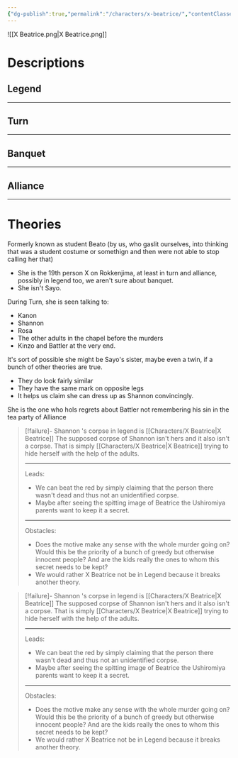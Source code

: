 ```yaml
---
{"dg-publish":true,"permalink":"/characters/x-beatrice/","contentClasses":"center-headings blue-truth red-links red-truth","created":"2025-02-27T17:44:13.503+01:00","updated":"2025-03-29T15:24:18.558+01:00"}
---
```



![[X Beatrice.png\|X Beatrice.png]]
# Descriptions

## Legend


---
## Turn


---
## Banquet


---
## Alliance


---
# Theories

Formerly known as student Beato (by us, who gaslit ourselves, into thinking that was a student costume or somethign and then were not able to stop calling her that) 

- She is the 19th person X on Rokkenjima, at least in turn and alliance, possibly in legend too, we aren't sure about banquet.
- She isn't Sayo.

During Turn, she is seen talking to:
- Kanon
- Shannon
- Rosa
- The other adults in the chapel before the murders
- Kinzo and Battler at the very end.

It's sort of possible she might be Sayo's sister, maybe even a twin, if a bunch of other theories are true.
- They do look fairly similar
- They have the same mark on opposite legs
- It helps us claim she can dress up as Shannon convincingly.

She is the one who hols regrets about Battler not remembering his sin in the tea party of Alliance



<div class="transclusion internal-embed is-loaded"><div class="markdown-embed">



> [!failure]- Shannon 's corpse in legend is [[Characters/X Beatrice\|X Beatrice]]
> The supposed corpse of Shannon isn't hers and it also isn't a corpse. That is simply [[Characters/X Beatrice\|X Beatrice]] trying to hide herself with the help of the adults.
> 
> ---
> Leads:
> -  We can beat the red by simply claiming that the person there wasn't dead and thus not an unidentified corpse.
> - Maybe after seeing the spitting image of Beatrice the Ushiromiya parents want to keep it a secret.
> ---
> Obstacles:
> - Does the motive make any sense with the whole murder going on? Would this be the priority of a bunch of greedy but otherwise innocent people? And are the kids really the ones to whom this secret needs to be kept?
> - We would rather X Beatrice not be in Legend because it breaks another theory.

</div></div>


<div class="transclusion internal-embed is-loaded"><div class="markdown-embed">



> [!failure]- Shannon 's corpse in legend is [[Characters/X Beatrice\|X Beatrice]]
> The supposed corpse of Shannon isn't hers and it also isn't a corpse. That is simply [[Characters/X Beatrice\|X Beatrice]] trying to hide herself with the help of the adults.
> 
> ---
> Leads:
> -  We can beat the red by simply claiming that the person there wasn't dead and thus not an unidentified corpse.
> - Maybe after seeing the spitting image of Beatrice the Ushiromiya parents want to keep it a secret.
> ---
> Obstacles:
> - Does the motive make any sense with the whole murder going on? Would this be the priority of a bunch of greedy but otherwise innocent people? And are the kids really the ones to whom this secret needs to be kept?
> - We would rather X Beatrice not be in Legend because it breaks another theory.

</div></div>
